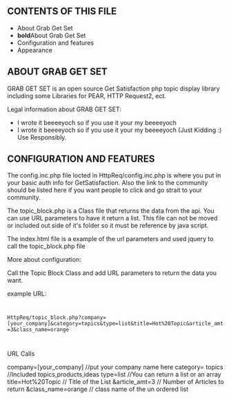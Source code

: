 
CONTENTS OF THIS FILE
---------------------

 * About Grab Get Set
 * **bold**About Grab Get Set
 * Configuration and features
 * Appearance


ABOUT GRAB GET SET
------------

GRAB GET SET is an open source Get Satisfaction php topic display library including some
Libraries for PEAR, HTTP Request2, ect.


Legal information about GRAB GET SET:
 * I wrote it beeeeyoch so if you use it your my beeeeyoch
 * I wrote it beeeeyoch so if you use it your my beeeeyoch (Just Kidding :) Use Responsibly. 

   

CONFIGURATION AND FEATURES
--------------------------

The config.inc.php file locted in HttpReq/config.inc.php is where you put in your basic auth
info for GetSatisfaction. Also the link to the community should be listed here if you want 
people to click and go strait to your community.

The topic_block.php is a Class file that returns the data from the api. You can use URL parameters
to have it return a list. This file can not be moved or included out side of it's folder so it must be 
reference by java script.

The index.html file is a example of the url parameters and used jquery to call the topic_block.php file 

More about configuration:

Call the Topic Block Class and add URL parameters to return the data you want.

example URL:
<code>
	
HttpReq/topic_block.php?company=[your_company]&category=topics&type=list&title=Hot%20Topic&article_amt=3&class_name=orange
	
</code>

URL Calls

company=[your_company] //put your company name here
category= topics //Included topics,products,ideas
type=list  //You can return a list or an array 
title=Hot%20Topic // Title of the List
&article_amt=3 // Number of Articles to return
&class_name=orange // class name of the un ordered list








